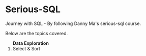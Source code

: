 # Serious-SQL
<p>Journey with SQL - By following Danny Ma's serious-sql course.</p>
Below are the topics covered.</br>
<ol><b>Data Exploration </b>
        <li> Select & Sort</li></ol>


